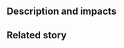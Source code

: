 ## Description and impacts
<!--- Describe your changes in detail, adding foreseen impacts on other components if needed -->

## Related story
<!--- Add here the reference to the user story -->
